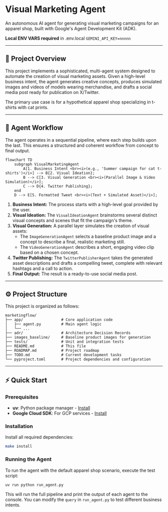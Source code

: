 # Visual Marketing Agent

An autonomous AI agent for generating visual marketing campaigns for an apparel shop, built with Google's Agent Development Kit (ADK).

**Local ENV VARS required** in .env.local `GEMINI_API_KEY=nnnnn`

---

## 👕 Project Overview

This project implements a sophisticated, multi-agent system designed to automate the creation of visual marketing assets. Given a high-level business intent, the agent generates creative concepts, produces simulated images and videos of models wearing merchandise, and drafts a social media post ready for publication on X/Twitter.

The primary use case is for a hypothetical apparel shop specializing in t-shirts with cat prints.

---

## 🚀 Agent Workflow

The agent operates in a sequential pipeline, where each step builds upon the last. This ensures a structured and coherent workflow from concept to final output.

```mermaid
flowchart TD
    subgraph VisualMarketingAgent
        A[1. Business Intent <br><i>(e.g., 'Summer campaign for cat t-shirts')</i>] --> B{2. Visual Ideation};
        B --> C[3. Visual Generation <br><i>(Parallel Image & Video Simulation)</i>];
        C --> D{4. Twitter Publishing};
    end
    D --> E[5. Formatted Tweet <br><i>(Text + Simulated Asset)</i>];
```

1.  **Business Intent:** The process starts with a high-level goal provided by the user.
2.  **Visual Ideation:** The `VisualIdeationAgent` brainstorms several distinct visual concepts and scenes that fit the campaign's theme.
3.  **Visual Generation:** A parallel layer simulates the creation of visual assets:
    *   The `ImageGenerationAgent` selects a baseline product image and a concept to describe a final, realistic marketing still.
    *   The `VideoGenerationAgent` describes a short, engaging video clip based on a chosen concept.
4.  **Twitter Publishing:** The `TwitterPublisherAgent` takes the generated asset descriptions and drafts a compelling tweet, complete with relevant hashtags and a call to action.
5.  **Final Output:** The result is a ready-to-use social media post.

---

## ⚙️ Project Structure

This project is organized as follows:

```
marketingflow/
├── app/                 # Core application code
│   ├── agent.py         # Main agent logic
│   └── ...
├── adr/                 # Architecture Decision Records
├── images_baseline/     # Baseline product images for generation
├── tests/               # Unit and integration tests
├── README.md            # This file
├── ROADMAP.md           # Project roadmap
├── TODO.md              # Current development tasks
└── pyproject.toml       # Project dependencies and configuration
```

---

## ⚡ Quick Start

### Prerequisites
- **uv**: Python package manager - [Install](https://docs.astral.sh/uv/getting-started/installation/)
- **Google Cloud SDK**: For GCP services - [Install](https://cloud.google.com/sdk/docs/install)

### Installation
Install all required dependencies:
```bash
make install
```

### Running the Agent
To run the agent with the default apparel shop scenario, execute the test script:
```bash
uv run python run_agent.py
```
This will run the full pipeline and print the output of each agent to the console. You can modify the `query` in `run_agent.py` to test different business intents.